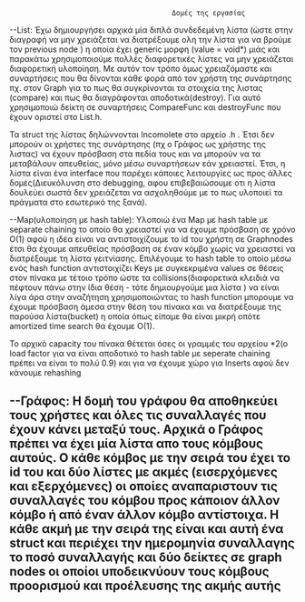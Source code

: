                                             Δομές της εργασίας

--List: Έχω δημιουργήσει αρχικά μία διπλά συνδεδεμένη λίστα (ώστε στην διαγραφή να μην χρειάζεται
 να διατρέξουμε ολη την λίστα για να βρούμε τον previous node ) η οποία έχει generic μορφη (value = void*)
 μιάς και παρακάτω χρησιμοποιούμε πολλές διαφορετικές λίστες να μην χρειάζεται διαφορετική υλοποίηση.
 Με αυτόν τον τρόπο όμως χρειαζόμαστε και συναρτήσεις που θα δίνονται κάθε φορά από τον χρήστη της συνάρτησης
 πχ. στον Graph για το πως θα συγκρίνονται τα στοιχεία της λιστας (compare) και πως θα διαγράφονται αποδοτικά(destroy).
 Για αυτό χρησιμοποιώ δείκτη σε συναρτήσεις CompareFunc και destroyFunc που έχουν οριστεί στο List.h.

 Τα struct της λίστας δηλώννονται Incomolete στο αρχείο .h .
 Έτσι δεν μπορούν οι χρήστες της συνάρτησης (πχ ο Γράφος ως χρήστης της λιστας) να έχουν πρόσβαση στα πεδία τους και να
 μπορούν να τα μεταβάλουν απευθείας, μόνο μέσω συναρτήσεων εάν χρειαστεί. Έτσι, η λίστα είναι ένα interface που παρέχει 
 κάποιες λειτουργίες ως προς άλλες δομές(Διευκόλυνση στο debugging, αφου επιβεβαιώσουμε οτι η λίστα δουλεύει σωστά
 δεν χρειάζεται να ασχοληθούμε με το πως υλοποιεί τα πράγματα στο εσωτερικό της ξανά).

--Map(υλοποίηση με hash table): Υλοποιώ ένα Map με hash table με separate chaining το οποίο θα χρειαστεί για να έχουμε πρόσβαση
 σε χρόνο Ο(1) αφού η ιδέα είναι να αντιστοιχίζουμε το id του χρήστη σε Graphnodes έτσι θα έχουμε απευθείας πρόσβαση σε έναν 
 κόμβο χωρίς να χρειαστεί να διατρέξουμε τη λίστα γειτνίασης. Επιλέγουμε το hash table το οποίο μέσω ενός hash function 
 αντιστοιχίζει Keys με συγκεκριμένα values σε θέσεις στον πίνακα με τέτοιο τρόπο ώστε τα collisions(διαφορετικά κλειδιά να 
 πέφτουν πάνω στην ίδια θέση - τότε δημιουργούμε μια λίστα ) να είναι λίγα άρα στην αναζήτηση χρησιμοποιώντας το hash function
 μπορουμε να έχουμε πρόσβαση άμεσα στην θέση του πίνακα και να διατρέξουμε της παρούσα λίστα(bucket) η οποία όπως είπαμε
 θα είναι μικρή οπότε amortized time search θα έχουμε O(1).

 To αρχικό capacity του πίνακα θέτεται όσες οι γραμμές του αρχείου *2(ο load factor για να είναι αποδοτικό το hash table με seperate chaining
 πρέπει να είναι το πολύ 0.9) και για να έχουμε χώρο για Inserts αφού δεν κάνουμε rehashing

--Γράφος: H δομή του γράφου θα αποθηκεύει τους χρήστες και όλες τις συναλλαγές που έχουν κάνει μεταξύ τους.
 Αρχικά ο Γράφος πρέπει να έχει μία λίστα απο τους κόμβους αυτούς. Ο κάθε κόμβος με την σειρά του έχει το id 
 του και δύο λίστες με ακμές (εισερχόμενες και εξερχόμενες) οι οποίες αναπαριστουν τις συναλλαγές του κόμβου 
 προς κάποιον άλλον κόμβο ή από έναν άλλον κόμβο αντίστοιχα. Η κάθε ακμή με την σειρά της είναι και αυτή ένα struct
 και περιέχει την ημερομηνία συναλλαγης το ποσό συναλλαγής και δύο δείκτες σε graph nodes οι οποίοι υποδεικνύουν 
 τους κόμβους προορισμού και προέλευσης της ακμής αυτής
 -----------------------------------------------------------------------------------------------------------------
